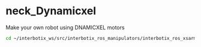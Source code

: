 # neck_Dynamicxel
Make your own robot using DNAMICXEL motors
```bash
cd ~/interbotix_ws/src/interbotix_ros_manipulators/interbotix_ros_xsarms/interbotix_xsarm_control/config
```
